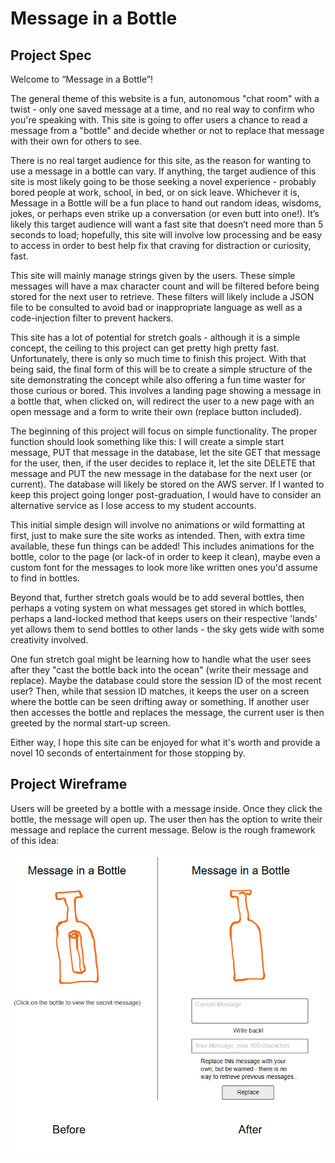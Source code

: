 # Message in a Bottle

## Project Spec

Welcome to “Message in a Bottle”! 

The general theme of this website is a fun, autonomous "chat room" with a twist - only one 
saved message at a time, and no real way to confirm who you're speaking with. This site is going to offer users a chance to 
read a message from a "bottle" and decide whether or not to replace that message with their own for others to see. 

There is no real target audience for this site, as the reason for wanting to use a message in a bottle can vary. If anything, 
the target audience of this site is most likely going to be those seeking a novel experience - probably bored people at work, 
school, in bed, or on sick leave. Whichever it is, Message in a Bottle will be a fun place to hand out random ideas, wisdoms, 
jokes, or perhaps even strike up a conversation (or even butt into one!). It’s likely this target audience will want a fast 
site that doesn’t need more than 5 seconds to load; hopefully, this site will involve low processing and be easy to access in 
order to best help fix that craving for distraction or curiosity, fast.

This site will mainly manage strings given by the users. These simple messages will have a max character count and will be 
filtered before being stored for the next user to retrieve. These filters will likely include a JSON file to be consulted to 
avoid bad or inappropriate language as well as a code-injection filter to prevent hackers. 

This site has a lot of potential for stretch goals - although it is a simple concept, the ceiling to this project can get pretty 
high pretty fast. Unfortunately, there is only so much time to finish this project. With that being said, the final form of
this will be to create a simple structure of the site demonstrating the concept while also offering a fun time waster for those
curious or bored. This involves a landing page showing a message in a bottle that, when clicked on, will redirect the user to a
new page with an open message and a form to write their own (replace button included).

The beginning of this project will focus on simple functionality. The proper function should look something 
like this: I will create a simple start message, PUT that message in the database, let the site GET that message for the user, 
then, if the user decides to replace it, let the site DELETE that message and PUT the new message in the database for the next
user (or current). The database will likely be stored on the AWS server. If I wanted to keep this project going longer 
post-graduation, I would have to consider an alternative service as I lose access to my student accounts.

This initial simple design will involve no animations or wild formatting at first, just to make sure the site works as intended. Then, 
with extra time available, these fun things can be added! This includes animations for the bottle, color to the page (or lack-of in 
order to keep it clean), maybe even a custom font for the messages to look more like written ones you'd assume to find in bottles.

Beyond that, further stretch goals would be to add several bottles, then perhaps a voting system on what messages get stored in which 
bottles, perhaps a land-locked method that keeps users on their respective 'lands' yet allows them to send bottles to other 
lands - the sky gets wide with some creativity involved.

One fun stretch goal might be learning how to handle what the user sees after they "cast the bottle back
into the ocean" (write their message and replace). Maybe the database could store the session ID of the most recent user?
Then, while that session ID matches, it keeps the user on a screen where the bottle can be seen drifting away or something.
If another user then accesses the bottle and replaces the message, the current user is then greeted by the normal start-up
screen.

Either way, I hope this site can be enjoyed for what it's worth and provide a novel 10 seconds of entertainment for those stopping by.


## Project Wireframe

Users will be greeted by a bottle with a message inside. Once they click the bottle, the message will open up. The user then
has the option to write their message and replace the current message. Below is the rough framework of this idea:

![wireframe](/img/moqup.png)
